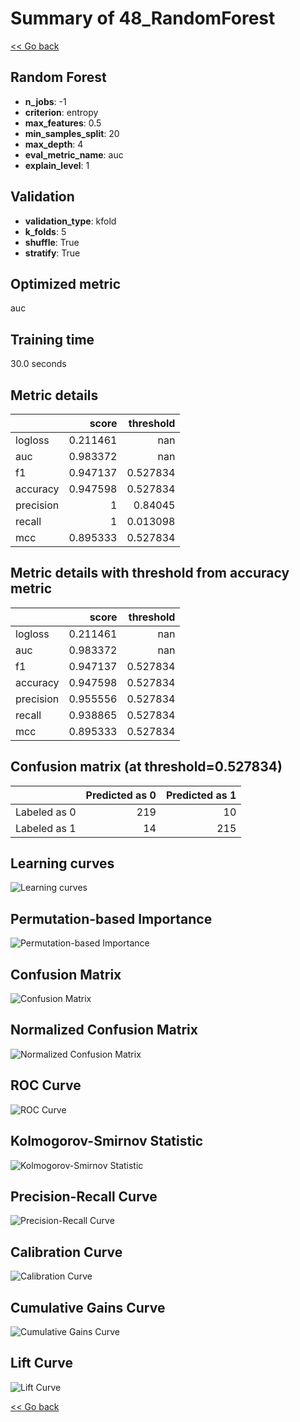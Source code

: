 # Summary of 48_RandomForest

[<< Go back](../README.md)


## Random Forest
- **n_jobs**: -1
- **criterion**: entropy
- **max_features**: 0.5
- **min_samples_split**: 20
- **max_depth**: 4
- **eval_metric_name**: auc
- **explain_level**: 1

## Validation
 - **validation_type**: kfold
 - **k_folds**: 5
 - **shuffle**: True
 - **stratify**: True

## Optimized metric
auc

## Training time

30.0 seconds

## Metric details
|           |    score |   threshold |
|:----------|---------:|------------:|
| logloss   | 0.211461 |  nan        |
| auc       | 0.983372 |  nan        |
| f1        | 0.947137 |    0.527834 |
| accuracy  | 0.947598 |    0.527834 |
| precision | 1        |    0.84045  |
| recall    | 1        |    0.013098 |
| mcc       | 0.895333 |    0.527834 |


## Metric details with threshold from accuracy metric
|           |    score |   threshold |
|:----------|---------:|------------:|
| logloss   | 0.211461 |  nan        |
| auc       | 0.983372 |  nan        |
| f1        | 0.947137 |    0.527834 |
| accuracy  | 0.947598 |    0.527834 |
| precision | 0.955556 |    0.527834 |
| recall    | 0.938865 |    0.527834 |
| mcc       | 0.895333 |    0.527834 |


## Confusion matrix (at threshold=0.527834)
|              |   Predicted as 0 |   Predicted as 1 |
|:-------------|-----------------:|-----------------:|
| Labeled as 0 |              219 |               10 |
| Labeled as 1 |               14 |              215 |

## Learning curves
![Learning curves](learning_curves.png)

## Permutation-based Importance
![Permutation-based Importance](permutation_importance.png)
## Confusion Matrix

![Confusion Matrix](confusion_matrix.png)


## Normalized Confusion Matrix

![Normalized Confusion Matrix](confusion_matrix_normalized.png)


## ROC Curve

![ROC Curve](roc_curve.png)


## Kolmogorov-Smirnov Statistic

![Kolmogorov-Smirnov Statistic](ks_statistic.png)


## Precision-Recall Curve

![Precision-Recall Curve](precision_recall_curve.png)


## Calibration Curve

![Calibration Curve](calibration_curve_curve.png)


## Cumulative Gains Curve

![Cumulative Gains Curve](cumulative_gains_curve.png)


## Lift Curve

![Lift Curve](lift_curve.png)



[<< Go back](../README.md)
